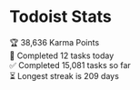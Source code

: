 
# Todoist Stats

<!-- TODO-IST:START -->
🏆  38,636 Karma Points           
🌸  Completed 12 tasks today           
✅  Completed 15,081 tasks so far           
⏳  Longest streak is 209 days
<!-- TODO-IST:END -->
